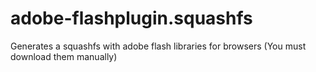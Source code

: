 # adobe-flashplugin.squashfs
Generates a squashfs with adobe flash libraries for browsers (You must download them manually)

